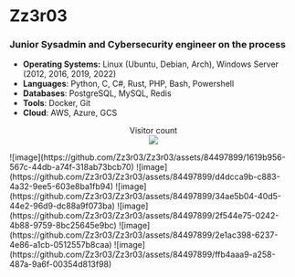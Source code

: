 # Zz3r03
### Junior Sysadmin and Cybersecurity engineer on the process

- **Operating Systems:** Linux (Ubuntu, Debian, Arch), Windows Server (2012, 2016, 2019, 2022)
- **Languages**: Python, C, C#, Rust, PHP, Bash, Powershell
- **Databases**: PostgreSQL, MySQL, Redis
- **Tools**: Docker, Git
- **Cloud**: AWS, Azure, GCS
<p align="center"> 
  Visitor count<br>
  <img src="https://profile-counter.glitch.me/sagar-viradiya/count.svg" />
</p>
![image](https://github.com/Zz3r03/Zz3r03/assets/84497899/1619b956-567c-44db-a74f-318ab73bcb70)
![image](https://github.com/Zz3r03/Zz3r03/assets/84497899/d4dcca9b-c883-4a32-9ee5-603e8ba1fb94)
![image](https://github.com/Zz3r03/Zz3r03/assets/84497899/34ae5b04-40d5-44e2-96d9-dc88a9f073ba)
![image](https://github.com/Zz3r03/Zz3r03/assets/84497899/2f544e75-0242-4b88-9759-8bc25645e9bc)
![image](https://github.com/Zz3r03/Zz3r03/assets/84497899/2e1ac398-6237-4e86-a1cb-0512557b8caa)
![image](https://github.com/Zz3r03/Zz3r03/assets/84497899/ffb4aaa9-a258-487a-9a6f-00354d813f98)
